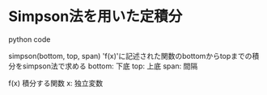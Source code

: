 # Simpson法を用いた定積分
python code

simpson(bottom, top, span)
'f(x)'に記述された関数のbottomからtopまでの積分をsimpson法で求める
bottom: 下底
top: 上底
span: 間隔

f(x)
積分する関数
x: 独立変数
